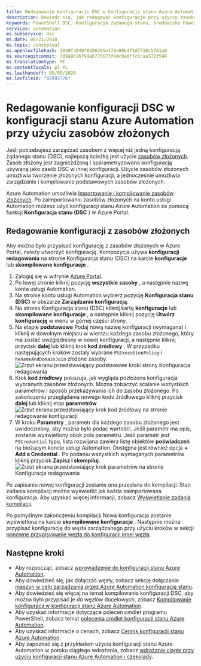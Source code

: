 ```yaml
---
title: Redagowanie konfiguracji DSC w konfiguracji stanu Azure Automation przy użyciu zasobów złożonych
description: Dowiedz się, jak redagować konfiguracje przy użyciu zasobów złożonych w konfiguracji stanu Azure Automation.
keywords: PowerShell DSC, Konfiguracja żądanego stanu, środowisko PowerShell DSC Azure, zasoby złożone
services: automation
ms.subservice: dsc
ms.date: 08/21/2018
ms.topic: conceptual
ms.openlocfilehash: 1840f4049f8450295e179a89b472d7710c5f61a0
ms.sourcegitcommit: 309a9d26f94ab775673fd4c9a0ffc6caa571f598
ms.translationtype: MT
ms.contentlocale: pl-PL
ms.lasthandoff: 05/09/2020
ms.locfileid: "82993776"
---
```

# <a name="composing-dsc-configurations-in-azure-automation-state-configuration-using-composite-resources"></a>Redagowanie konfiguracji DSC w konfiguracji stanu Azure Automation przy użyciu zasobów złożonych

Jeśli potrzebujesz zarządzać zasobem z więcej niż jedną konfiguracją żądanego stanu (DSC), najlepszą ścieżką jest użycie [zasobów złożonych](/powershell/scripting/dsc/resources/authoringresourcecomposite). Zasób złożony jest zagnieżdżoną i sparametryzowana konfiguracją używaną jako zasób DSC w innej konfiguracji. Użycie zasobów złożonych umożliwia tworzenie złożonych konfiguracji, a jednocześnie umożliwia zarządzanie i kompilowanie podstawowych zasobów złożonych.

Azure Automation umożliwia [Importowanie i kompilowanie zasobów złożonych](automation-dsc-compile.md). Po zaimportowaniu zasobów złożonych na konto usługi Automation możesz użyć konfiguracji stanu Azure Automation za pomocą funkcji **Konfiguracja stanu (DSC** ) w Azure Portal.

## <a name="composing-a-configuration-from-composite-resources"></a>Redagowanie konfiguracji z zasobów złożonych

Aby można było przypisać konfigurację z zasobów złożonych w Azure Portal, należy utworzyć konfigurację. Kompozycja używa **konfiguracji redagowania** na stronie Konfiguracja stanu (DSC) na karcie **konfiguracje** lub **skompilowane konfiguracje** .

1. Zaloguj się w witrynie [Azure Portal](https://portal.azure.com).
1. Po lewej stronie kliknij pozycję **wszystkie zasoby** , a następnie nazwę konta usługi Automation.
1. Na stronie konto usługi Automation wybierz pozycję **Konfiguracja stanu (DSC)** w obszarze **Zarządzanie konfiguracją**.
1. Na stronie Konfiguracja stanu (DSC) kliknij kartę **konfiguracje** lub **skompilowane konfiguracje** , a następnie kliknij pozycję **Utwórz konfigurację** w menu w górnej części strony.
1. Na etapie **podstawowe** Podaj nową nazwę konfiguracji (wymagana) i kliknij w dowolnym miejscu w wierszu każdego zasobu złożonego, który ma zostać uwzględniony w nowej konfiguracji, a następnie kliknij przycisk **dalej** lub kliknij krok **kod źródłowy** . W przypadku następujących kroków zostały wybrane `PSExecutionPolicy` i `RenameAndDomainJoin` złożone zasoby.
   ![Zrzut ekranu przedstawiający podstawowe kroki strony Konfiguracja redagowania](./media/compose-configurationwithcompositeresources/compose-configuration-basics.png)
1. Krok **kod źródłowy** pokazuje, jak wygląda pozłożona konfiguracja wybranych zasobów złożonych. Można zobaczyć scalanie wszystkich parametrów i sposób przekazywania ich do zasobu złożonego. Po zakończeniu przeglądania nowego kodu źródłowego kliknij przycisk **dalej** lub kliknij etap **parametrów** .
   ![Zrzut ekranu przedstawiający krok kod źródłowy na stronie redagowanie konfiguracji](./media/compose-configurationwithcompositeresources/compose-configuration-sourcecode.png)
1. W kroku **Parametry** , parametr dla każdego zasobu złożonego jest uwidoczniony, aby można było podać wartości. Jeśli parametr ma opis, zostanie wyświetlony obok pola parametru. Jeśli parametr jest `PSCredential` typu, lista rozwijana zawiera listę obiektów **poświadczeń** na bieżącym koncie usługi Automation. Dostępna jest również opcja **+ Add a Credential** . Po podaniu wszystkich wymaganych parametrów kliknij przycisk **Zapisz i skompiluj**.
   ![Zrzut ekranu przedstawiający krok parametrów na stronie Konfiguracja redagowania](./media/compose-configurationwithcompositeresources/compose-configuration-parameters.png)

Po zapisaniu nowej konfiguracji zostanie ona przesłana do kompilacji. Stan zadania kompilacji można wyświetlić jak każda zaimportowana konfiguracja. Aby uzyskać więcej informacji, zobacz [Wyświetlanie zadania kompilacji](automation-dsc-getting-started.md#view-a-compilation-job).

Po pomyślnym zakończeniu kompilacji Nowa konfiguracja zostanie wyświetlona na karcie **skompilowane konfiguracje** . Następnie można przypisać konfigurację do węzła zarządzanego przy użyciu kroków w sekcji [ponowne przypisywanie węzła do konfiguracji innej węzła](automation-dsc-getting-started.md#reassign-a-node-to-a-different-node-configuration).

## <a name="next-steps"></a>Następne kroki

- Aby rozpocząć, zobacz [wprowadzenie do konfiguracji stanu Azure Automation](automation-dsc-getting-started.md).
- Aby dowiedzieć się, jak dołączać węzły, zobacz sekcję dołączanie [maszyn w celu zarządzania przez Azure Automation konfigurację stanu](automation-dsc-onboarding.md).
- Aby dowiedzieć się więcej na temat kompilowania konfiguracji DSC, aby można było przypisać je do węzłów docelowych, zobacz [Kompilowanie konfiguracji w konfiguracji stanu Azure Automation](automation-dsc-compile.md).
- Aby uzyskać informacje dotyczące poleceń cmdlet programu PowerShell, zobacz temat [polecenia cmdlet konfiguracji stanu Azure Automation](/powershell/module/azurerm.automation/#automation).
- Aby uzyskać informacje o cenach, zobacz [Cennik konfiguracji stanu Azure Automation](https://azure.microsoft.com/pricing/details/automation/).
- Aby zapoznać się z przykładem użycia konfiguracji stanu Azure Automation w potoku ciągłego wdrażania, zobacz [wdrażanie ciągłe przy użyciu konfiguracji stanu Azure Automation i czekolady](automation-dsc-cd-chocolatey.md).
